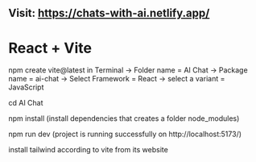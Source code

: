 ## Visit: https://chats-with-ai.netlify.app/

# React + Vite

npm create vite@latest in Terminal -> Folder name = AI Chat -> Package name = ai-chat -> Select Framework = React -> select a variant = JavaScript

  cd AI Chat

  npm install (install dependencies that creates a folder node_modules)

  npm run dev (project is running successfully on  http://localhost:5173/)

install tailwind according to vite from its website
